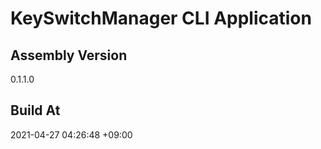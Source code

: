 KeySwitchManager CLI Application
==============================

## Assembly Version

0.1.1.0

## Build At

2021-04-27 04:26:48 +09:00
